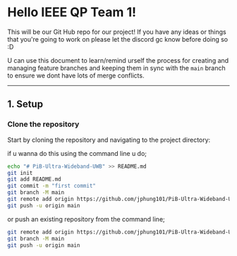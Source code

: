 # Hello IEEE QP Team 1!

This will be our Git Hub repo for our project! If you have any ideas or things that you're going to work on please let the discord gc know before doing so :D



U can use this document to learn/remind urself the process for creating and managing feature branches and keeping them in sync with the `main` branch to ensure we dont have lots of merge conflicts.

---

## 1. Setup

### Clone the repository

Start by cloning the repository and navigating to the project directory:

if u wanna do this using the command line u do;

```bash
echo "# PiB-Ultra-Wideband-UWB" >> README.md
git init
git add README.md
git commit -m "first commit"
git branch -M main
git remote add origin https://github.com/jphung101/PiB-Ultra-Wideband-UWB.git
git push -u origin main
```


or push an existing repository from the command line;

```bash
git remote add origin https://github.com/jphung101/PiB-Ultra-Wideband-UWB.git
git branch -M main
git push -u origin main
```
